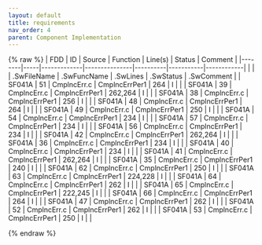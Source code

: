 ```yaml
---
layout: default
title: requirements
nav_order: 4
parent: Component Implementation
---
```

{% raw %}
| FDD    | ID  | Source      | Function      | Line(s)  | Status    | Comment    |
|--------|-----|-------------|---------------|----------|-----------|------------|
|        |     | .SwFileName | .SwFuncName   | .SwLines | .SwStatus | .SwComment |
| SF041A | 51  | CmplncErr.c | CmplncErrPer1 | 264      | I         |            |
| SF041A | 39  | CmplncErr.c | CmplncErrPer1 | 262,264  | I         |            |
| SF041A | 38  | CmplncErr.c | CmplncErrPer1 | 256      | I         |            |
| SF041A | 48  | CmplncErr.c | CmplncErrPer1 | 264      | I         |            |
| SF041A | 49  | CmplncErr.c | CmplncErrPer1 | 250      | I         |            |
| SF041A | 54  | CmplncErr.c | CmplncErrPer1 | 234      | I         |            |
| SF041A | 57  | CmplncErr.c | CmplncErrPer1 | 234      | I         |            |
| SF041A | 56  | CmplncErr.c | CmplncErrPer1 | 234      | I         |            |
| SF041A | 42  | CmplncErr.c | CmplncErrPer1 | 262,264  | I         |            |
| SF041A | 36  | CmplncErr.c | CmplncErrPer1 | 234      | I         |            |
| SF041A | 40  | CmplncErr.c | CmplncErrPer1 | 234      | I         |            |
| SF041A | 41  | CmplncErr.c | CmplncErrPer1 | 262,264  | I         |            |
| SF041A | 35  | CmplncErr.c | CmplncErrPer1 | 240      | I         |            |
| SF041A | 62  | CmplncErr.c | CmplncErrPer1 | 250      | I         |            |
| SF041A | 63  | CmplncErr.c | CmplncErrPer1 | 224,228  | I         |            |
| SF041A | 64  | CmplncErr.c | CmplncErrPer1 | 262      | I         |            |
| SF041A | 65  | CmplncErr.c | CmplncErrPer1 | 222,245  | I         |            |
| SF041A | 66  | CmplncErr.c | CmplncErrPer1 | 264      | I         |            |
| SF041A | 47  | CmplncErr.c | CmplncErrPer1 | 262      | I         |            |
| SF041A | 52  | CmplncErr.c | CmplncErrPer1 | 262      | I         |            |
| SF041A | 53  | CmplncErr.c | CmplncErrPer1 | 250      | I         |            |

{% endraw %}